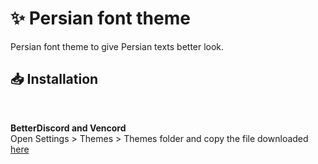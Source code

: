 # ✨ Persian font theme
Persian font theme to give Persian texts better look.

## 📥 Installation

<br/>
<div align="left">
    <b><p align="left">BetterDiscord and Vencord</b>
    <br/>Open Settings > Themes > Themes folder and copy the file downloaded <a href="">here</a></p>
</div>
</div><br/>
